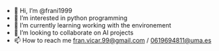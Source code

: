 - 👋 Hi, I’m @frani1999
- 👀 I’m interested in python programming
- 🌱 I’m currently learning working with the environement
- 💞️ I’m looking to collaborate on AI projects
- 📫 How to reach me fran.vicar.99@gmail.com / 0619694811@uma.es

<!---
frani1999/frani1999 is a ✨ special ✨ repository because its `README.md` (this file) appears on your GitHub profile.
You can click the Preview link to take a look at your changes.
--->
